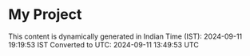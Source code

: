 # My Project

This content is dynamically generated in Indian Time (IST): 2024-09-11 19:19:53 IST
Converted to UTC: 2024-09-11 13:49:53 UTC
